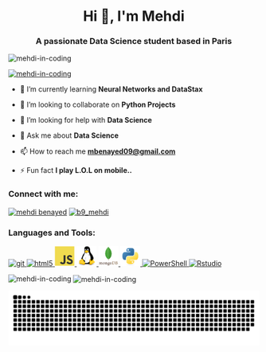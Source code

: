 <h1 align="center">Hi 👋, I'm Mehdi</h1>
<h3 align="center">A passionate Data Science student based in Paris</h3>

<p align="left"> <img src="https://komarev.com/ghpvc/?username=mehdi-in-coding&label=Profile%20views&color=0e75b6&style=flat" alt="mehdi-in-coding" /> </p>


<p align="left"> <a href="https://github.com/ryo-ma/github-profile-trophy"><img src="https://github-profile-trophy.vercel.app/?username=mehdi-in-coding" alt="mehdi-in-coding" /></a> </p>

- 🌱 I’m currently learning **Neural Networks and DataStax**

- 👯 I’m looking to collaborate on **Python Projects**

- 🤝 I’m looking for help with **Data Science**

- 💬 Ask me about **Data Science**

- 📫 How to reach me **mbenayed09@gmail.com**

- ⚡ Fun fact **I play L.O.L on mobile..**

<h3 align="left">Connect with me:</h3>
<p align="left">
<a href="https://linkedin.com/in/mehdi benayed" target="blank"><img align="center" src="https://raw.githubusercontent.com/rahuldkjain/github-profile-readme-generator/master/src/images/icons/Social/linked-in-alt.svg" alt="mehdi benayed" height="30" width="40" /></a>
<a href="https://instagram.com/b9_mehdi" target="blank"><img align="center" src="https://raw.githubusercontent.com/rahuldkjain/github-profile-readme-generator/master/src/images/icons/Social/instagram.svg" alt="b9_mehdi" height="30" width="40" /></a>
</p>

<h3 align="left">Languages and Tools:</h3>
<p align="left"> 
  <a href="https://git-scm.com/" target="_blank" rel="noreferrer"> 
    <img src="https://www.vectorlogo.zone/logos/git-scm/git-scm-icon.svg" alt="git" width="40" height="40"/>
  </a> 
  <a href="https://www.w3.org/html/" target="_blank" rel="noreferrer"> 
    <img src="https://cdn.jsdelivr.net/gh/devicons/devicon@latest/icons/html5/html5-original.svg" alt="html5" width="40" height="40"/> 
  </a> 
  <a href="https://developer.mozilla.org/en-US/docs/Web/JavaScript" target="_blank" rel="noreferrer"> 
    <img src="https://raw.githubusercontent.com/devicons/devicon/master/icons/javascript/javascript-original.svg" alt="javascript" width="40" height="40"/> 
  </a> 
  <a href="https://www.linux.org/" target="_blank" rel="noreferrer"> 
    <img src="https://raw.githubusercontent.com/devicons/devicon/master/icons/linux/linux-original.svg" alt="linux" width="40" height="40"/> 
  </a> 
  <a href="https://www.mongodb.com/" target="_blank" rel="noreferrer"> 
    <img src="https://raw.githubusercontent.com/devicons/devicon/master/icons/mongodb/mongodb-original-wordmark.svg" alt="mongodb" width="40" height="40"/> 
  </a> 
  <a href="https://www.python.org" target="_blank" rel="noreferrer"> 
    <img src="https://raw.githubusercontent.com/devicons/devicon/master/icons/python/python-original.svg" alt="python" width="40" height="40"/> 
  </a>  
  <a href="https://learn.microsoft.com/fr-fr/powershell/" target="_blank" rel="noreferrer"> 
    <img src="https://cdn.jsdelivr.net/gh/devicons/devicon@latest/icons/powershell/powershell-original.svg" alt="PowerShell" width="40" height="40"/> 
  </a> 
  <a href="https://posit.co/download/rstudio-desktop/" target="_blank" rel="noreferrer"> 
    <img src="https://cdn.jsdelivr.net/gh/devicons/devicon@latest/icons/rstudio/rstudio-original.svg" alt="Rstudio" width="40" height="40"/> 
  </a> 
</p>








 
<p> <img align="left" src="https://github-readme-stats.vercel.app/api/top-langs?username=mehdi-in-coding&show_icons=true&locale=en&layout=compact&theme=dark" alt="mehdi-in-coding"/>
</p>

<p>&nbsp;<img align="center" src="https://github-readme-stats.vercel.app/api?username=mehdi-in-coding&show_icons=true&locale=en&theme=dark" alt="mehdi-in-coding" />
</p>

<img src="https://github.com/Platane/snk/raw/output/github-contribution-grid-snake.svg" alt="" style="max-width: 100%;">
